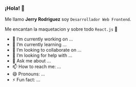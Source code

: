### ¡Hola! 👋


Me llamo **Jerry Rodriguez** soy `Desarrollador Web Frontend`.

Me encantan la maquetacion y sobre todo `React.js` 🚀

- 🔭 I’m currently working on ...
- 🌱 I’m currently learning ...
- 👯 I’m looking to collaborate on ...
- 🤔 I’m looking for help with ...
- 💬 Ask me about ...
- 📫 How to reach me: ...
- 😄 Pronouns: ...
- ⚡ Fun fact: ...

